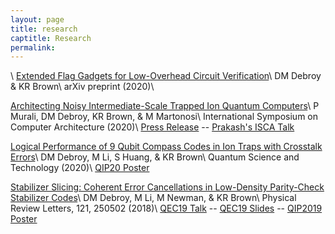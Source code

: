 ```yaml
---
layout: page
title: research
captitle: Research
permalink:
---
```


\\
<a href="https://arxiv.org/abs/2009.07752">Extended Flag Gadgets for Low-Overhead Circuit Verification</a>\\
DM Debroy & KR Brown\\
arXiv preprint (2020)\\

<a href="https://conferences.computer.org/isca/pdfs/ISCA2020-4QlDegUf3fKiwUXfV0KdCm/466100a529/466100a529.pdf">Architecting Noisy Intermediate-Scale Trapped Ion Quantum Computers</a>\\
P Murali, DM Debroy, KR Brown, & M Martonosi\\
International Symposium on Computer Architecture (2020)\\
<a href = "https://phys.org/news/2020-07-ion-technology-quantum.html"> Press Release</a> -- <a href="https://www.youtube.com/watch?v=eSjgttQrZpE"> Prakash's ISCA Talk</a>

<a href="https://iopscience.iop.org/article/10.1088/2058-9565/ab7e80/meta">Logical Performance of 9 Qubit Compass Codes in Ion Traps with Crosstalk Errors</a>\\
DM Debroy, M Li, S Huang, & KR Brown\\
Quantum Science and Technology (2020)\\
<a href="/files/9QubitPoster.pdf">QIP20 Poster</a>

<a href="https://journals.aps.org/prl/abstract/10.1103/PhysRevLett.121.250502">Stabilizer Slicing: Coherent Error Cancellations in Low-Density Parity-Check Stabilizer Codes</a>\\
DM Debroy, M Li, M Newman, & KR Brown\\
Physical Review Letters, 121, 250502 (2018)\\
<a href="https://www.youtube.com/watch?v=FvNAGOi4sPo">QEC19 Talk</a> -- <a href="/files/QEC19_Slides.pdf">QEC19 Slides</a> -- <a href="/files/StabilizerSlicingPoster.pdf">QIP2019 Poster</a>
